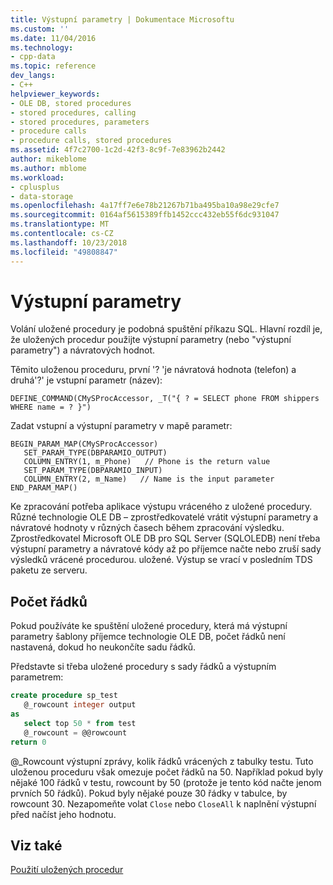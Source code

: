 ```yaml
---
title: Výstupní parametry | Dokumentace Microsoftu
ms.custom: ''
ms.date: 11/04/2016
ms.technology:
- cpp-data
ms.topic: reference
dev_langs:
- C++
helpviewer_keywords:
- OLE DB, stored procedures
- stored procedures, calling
- stored procedures, parameters
- procedure calls
- procedure calls, stored procedures
ms.assetid: 4f7c2700-1c2d-42f3-8c9f-7e83962b2442
author: mikeblome
ms.author: mblome
ms.workload:
- cplusplus
- data-storage
ms.openlocfilehash: 4a17ff7e6e78b21267b71ba495ba10a98e29cfe7
ms.sourcegitcommit: 0164af5615389ffb1452ccc432eb55f6dc931047
ms.translationtype: MT
ms.contentlocale: cs-CZ
ms.lasthandoff: 10/23/2018
ms.locfileid: "49808847"
---
```

# <a name="output-parameters"></a>Výstupní parametry

Volání uložené procedury je podobná spuštění příkazu SQL. Hlavní rozdíl je, že uložených procedur použijte výstupní parametry (nebo "výstupní parametry") a návratových hodnot.

Těmito uloženou proceduru, první '? 'je návratová hodnota (telefon) a druhá'?' je vstupní parametr (název):

```  
DEFINE_COMMAND(CMySProcAccessor, _T("{ ? = SELECT phone FROM shippers WHERE name = ? }")  
```  

Zadat vstupní a výstupní parametry v mapě parametr:

```  
BEGIN_PARAM_MAP(CMySProcAccessor)  
   SET_PARAM_TYPE(DBPARAMIO_OUTPUT)  
   COLUMN_ENTRY(1, m_Phone)   // Phone is the return value
   SET_PARAM_TYPE(DBPARAMIO_INPUT)  
   COLUMN_ENTRY(2, m_Name)   // Name is the input parameter
END_PARAM_MAP()  
```  

Ke zpracování potřeba aplikace výstupu vráceného z uložené procedury. Různé technologie OLE DB – zprostředkovatelé vrátit výstupní parametry a návratové hodnoty v různých časech během zpracování výsledku. Zprostředkovatel Microsoft OLE DB pro SQL Server (SQLOLEDB) není třeba výstupní parametry a návratové kódy až po příjemce načte nebo zruší sady výsledků vrácené procedurou. uložené. Výstup se vrací v posledním TDS paketu ze serveru.

## <a name="row-count"></a>Počet řádků

Pokud používáte ke spuštění uložené procedury, která má výstupní parametry šablony příjemce technologie OLE DB, počet řádků není nastavená, dokud ho neukončíte sadu řádků.

Představte si třeba uložené procedury s sady řádků a výstupním parametrem:

```sql
create procedure sp_test
   @_rowcount integer output
as
   select top 50 * from test
   @_rowcount = @@rowcount
return 0
```  

\@_Rowcount výstupní zprávy, kolik řádků vrácených z tabulky testu. Tuto uloženou proceduru však omezuje počet řádků na 50. Například pokud byly nějaké 100 řádků v testu, rowcount by 50 (protože je tento kód načte jenom prvních 50 řádků). Pokud byly nějaké pouze 30 řádky v tabulce, by rowcount 30. Nezapomeňte volat `Close` nebo `CloseAll` k naplnění výstupní před načíst jeho hodnotu.

## <a name="see-also"></a>Viz také

[Použití uložených procedur](../../data/oledb/using-stored-procedures.md)